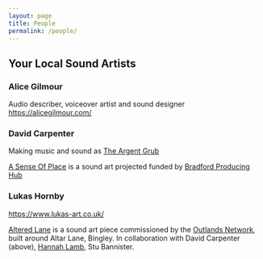 ```yaml
---
layout: page
title: People
permalink: /people/
---
```


## Your Local Sound Artists

### Alice Gilmour
Audio describer, voiceover artist and sound designer <br/>
https://alicegilmour.com/

### David Carpenter
Making music and sound as [The Argent Grub](https://theargentgrub.co.uk/)

[A Sense Of Place](https://asenseofplace.org.uk/) is a sound art projected funded by [Bradford Producing Hub](https://bdproducinghub.co.uk/)

### Lukas Hornby
https://www.lukas-art.co.uk/

[Altered Lane](https://www.mixcloud.com/resonanceextra/the-joyous-thing-3-altared-lane-hannah-lamb-david-carpenter-stu-bannister-lukas-hornby-27th/) is a sound art piece commissioned by the [Outlands Network](https://www.outlands.network/), built around Altar Lane, Bingley. In collaboration with David Carpenter (above), [Hannah Lamb](https://www.hannahlamb.co.uk/), Stu Bannister.